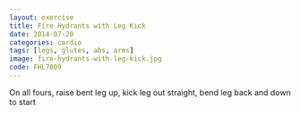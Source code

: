 ```yaml
---
layout: exercise
title: Fire Hydrants with Leg Kick
date: 2014-07-20
categories: cardio
tags: [legs, glutes, abs, arms]
image: fire-hydrants-with-leg-kick.jpg
code: FHL7009
---
```


On all fours, raise bent leg up, kick leg out straight, bend leg back and down to start

